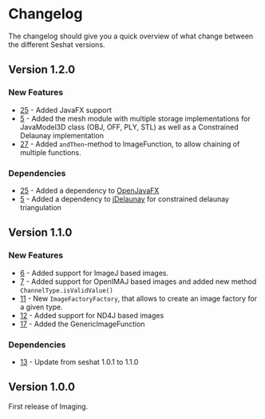 # Changelog

The changelog should give you a quick overview of what change between the different Seshat versions.

## Version 1.2.0

### New Features
- [25](https://github.com/FHOOEAIST/imaging/issues/25) - Added JavaFX support
- [5](https://github.com/FHOOEAIST/imaging/issues/5) - Added the mesh module with multiple storage implementations for JavaModel3D class (OBJ, OFF, PLY, STL) as well as a Constrained Delaunay implementation 
- [27](https://github.com/FHOOEAIST/imaging/issues/27) - Added `andThen`-method to ImageFunction, to allow chaining of multiple functions.

### Dependencies
- [25](https://github.com/FHOOEAIST/imaging/issues/25) - Added a dependency to [OpenJavaFX](https://mvnrepository.com/artifact/org.openjfx/javafx-media/11)
- [5](https://github.com/FHOOEAIST/imaging/issues/5) - Added a dependency to [jDelaunay](https://github.com/orbisgis/jdelaunay) for constrained delaunay triangulation

## Version 1.1.0

### New Features

- [6](https://github.com/FHOOEAIST/imaging/issues/6) - Added support for ImageJ based images.
- [7](https://github.com/FHOOEAIST/imaging/issues/7) - Added support for OpenIMAJ based images and added new method `ChannelType.isValidValue()`
- [11](https://github.com/FHOOEAIST/imaging/issues/11) - New `ImageFactoryFactory`, that allows to create an image factory for a given type.
- [12](https://github.com/FHOOEAIST/imaging/issues/12) - Added support for ND4J based images
- [17](https://github.com/FHOOEAIST/imaging/issues/17) - Added the GenericImageFunction

### Dependencies
- [13](https://github.com/FHOOEAIST/imaging/issues/13) - Update from seshat 1.0.1 to 1.1.0

## Version 1.0.0

First release of Imaging.